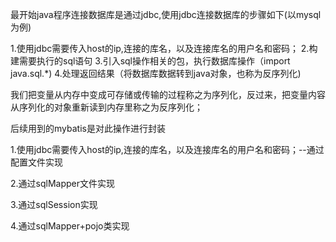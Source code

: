 最开始java程序连接数据库是通过jdbc,使用jdbc连接数据库的步骤如下(以mysql为例)

1.使用jdbc需要传入host的ip,连接的库名，以及连接库名的用户名和密码；
2.构建需要执行的sql语句 
3.引入sql操作相关的包，执行数据库操作（import java.sql.*)
4.处理返回结果（将数据库数据转到java对象，也称为反序列化)

我们把变量从内存中变成可存储或传输的过程称之为序列化，反过来，把变量内容从序列化的对象重新读到内存里称之为反序列化；


后续用到的mybatis是对此操作进行封装

1.使用jdbc需要传入host的ip,连接的库名，以及连接库名的用户名和密码；--通过配置文件实现

2.通过sqlMapper文件实现

3.通过sqlSession实现

4.通过sqlMapper+pojo类实现
